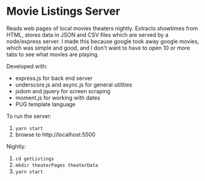 # Movie Listings Server

Reads web pages of local movies theaters nightly. Extracts showtimes from HTML, stores data in JSON and CSV files which are served by a node/express server. I made this because google took away google movies, which was simple and good, and I don't want to have to open 10 or more tabs to see what movies are playing.

Developed with:
- express.js for back end server
- underscore.js and async.js for general utilities
- jsdom and jquery for screen scraping
- moment.js for working with dates
- PUG template language

To run the server:
1. `yarn start`
2. browse to http://localhost:5500

Nightly:
1. `cd getListings`
2. `mkdir theaterPages theaterData`
3. `yarn start`



